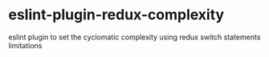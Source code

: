# eslint-plugin-redux-complexity
eslint plugin to set the cyclomatic complexity using redux switch statements limitations
